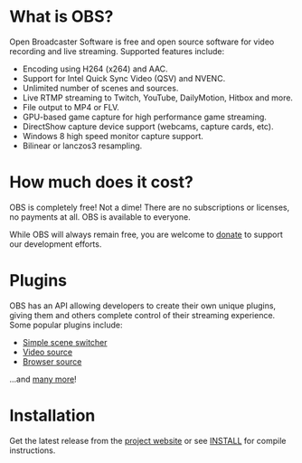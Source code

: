 What is OBS?
============

Open Broadcaster Software is free and open source software for video recording and live
streaming. Supported features include:

  * Encoding using H264 (x264) and AAC.
  * Support for Intel Quick Sync Video (QSV) and NVENC.
  * Unlimited number of scenes and sources.
  * Live RTMP streaming to Twitch, YouTube, DailyMotion, Hitbox and more.
  * File output to MP4 or FLV.
  * GPU-based game capture for high performance game streaming.
  * DirectShow capture device support (webcams, capture cards, etc).
  * Windows 8 high speed monitor capture support.
  * Bilinear or lanczos3 resampling.

How much does it cost?
======================

OBS is completely free! Not a dime! There are no subscriptions or licenses, no payments at all.
OBS is available to everyone.

While OBS will always remain free, you are welcome to [donate](http://obsproject.com/donate) to
support our development efforts.

Plugins
======= 

OBS has an API allowing developers to create their own unique plugins, giving them and others
complete control of their streaming experience. Some popular plugins include:

  * [Simple scene switcher](https://obsproject.com/forum/resources/simple-scene-switcher.29/)
  * [Video source](https://obsproject.com/forum/resources/video-source-plugin.20/)
  * [Browser source](https://obsproject.com/forum/viewtopic.php?f=11&t=3284)

...and [many more](https://obsproject.com/forum/list/plugins.26/)!

Installation
============

Get the latest release from the [project website](http://obsproject.com/) or see [INSTALL](https://github.com/jp9000/OBS/blob/master/INSTALL) for compile instructions.
